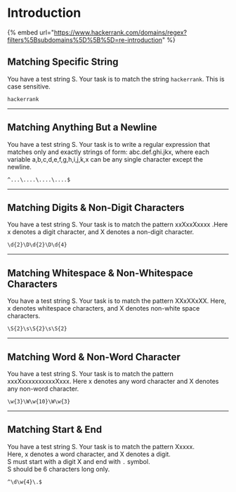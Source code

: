 # Introduction

{% embed url="https://www.hackerrank.com/domains/regex?filters%5Bsubdomains%5D%5B%5D=re-introduction" %}

## Matching Specific String

You have a test string S. Your task is to match the string `hackerrank`. This is case sensitive.

```regex
hackerrank
```

***

## Matching Anything But a Newline

You have a test string S. Your task is to write a regular expression that matches only and exactly strings of form: abc.def.ghi.jkx, where each variable a,b,c,d,e,f,g,h,i,j,k,x can be any single character except the newline.

```regex
^...\....\....\....$
```

***

## Matching Digits & Non-Digit Characters

You have a test string S. Your task is to match the pattern xxXxxXxxxx .Here x denotes a digit character, and X denotes a non-digit character.

```regex
\d{2}\D\d{2}\D\d{4}
```

***

## Matching Whitespace & Non-Whitespace Characters

You have a test string S. Your task is to match the pattern XXxXXxXX. Here, x denotes whitespace characters, and X denotes non-white space characters.

```regex
\S{2}\s\S{2}\s\S{2}
```

***

## Matching Word & Non-Word Character

You have a test string S. Your task is to match the pattern xxxXxxxxxxxxxxXxxx. Here x denotes any word character and  X denotes any non-word character.

```regex
\w{3}\W\w{10}\W\w{3}
```

***

## Matching Start & End

You have a test string S. Your task is to match the pattern Xxxxx.\
Here, x denotes a word character, and X denotes a digit.\
S must start with a digit X and end with `.` symbol.\
S should be 6 characters long only.

```regex
^\d\w{4}\.$
```
